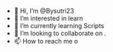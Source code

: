 - 👋 Hi, I’m @Bysutri23
- 👀 I’m interested in learn
- 🌱 I’m currently learning Scripts
- 💞️ I’m looking to collaborate on .
- 📫 How to reach me o

<!---
Bysutri23/Bysutri23 is a ✨ special ✨ repository because its `README.md` (this file) appears on your GitHub profile.
You can click the Preview link to take a look at your changes.
--->
